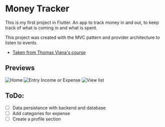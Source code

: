 # Money Tracker

This is my first project in Flutter. An app to track money in and out, to keep track of what is coming in and what is spent. 

This project was created with the MVC pattern and provider architecture to listen to events.

- [Taken from Thomas Viana's course](https://www.youtube.com/watch?v=YtqmGxskJ9k&t=33315s)

## Previews

![Home](https://i.postimg.cc/6p9bzysX/IMG-9086.png)
![Entry Income or Expense](https://i.postimg.cc/hGvyW6PZ/IMG-9087.png)
![View list](https://i.postimg.cc/g2NS7md6/IMG-9091.png)

## ToDo:

- [ ] Data persistance with backend and database
- [ ] Add categories for expense
- [ ] Create a profile section